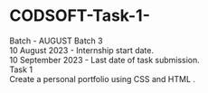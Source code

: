 # CODSOFT-Task-1-
Batch - AUGUST Batch 3
<br>
10 August 2023 - Internship start date.
<br>
10 September 2023 - Last date of task submission.
<br>
Task 1 
<br>
Create a personal portfolio using CSS and HTML .
